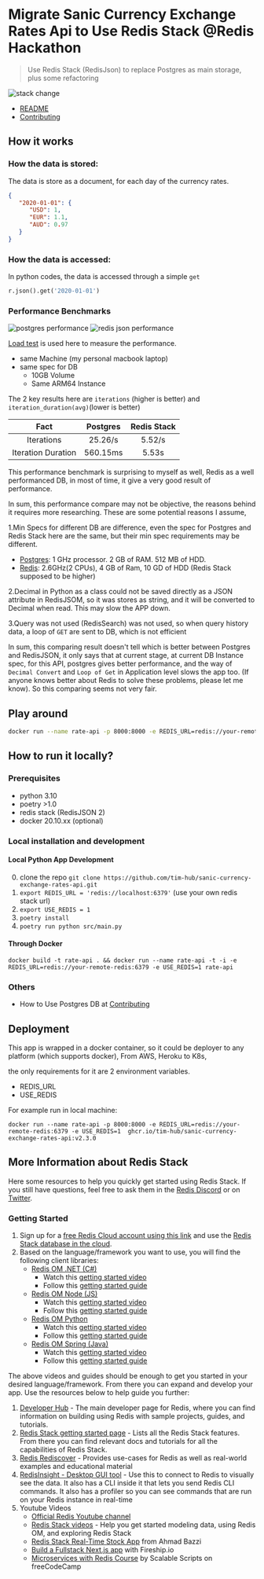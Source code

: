 # Migrate Sanic Currency Exchange Rates Api to Use Redis Stack @Redis Hackathon

> Use Redis Stack (RedisJson) to replace Postgres as main storage, plus some refactoring


![stack change](https://dev-to-uploads.s3.amazonaws.com/uploads/articles/f661ebfetdrhnsd9ej6a.png)

- [README](../README.md)
- [Contributing](CONTRIBUTING.md) 

## How it works

### How the data is stored:

The data is store as a document, for each day of the currency rates.

```json
{
   "2020-01-01": {
      "USD": 1,
      "EUR": 1.1,
      "AUD": 0.97
   }
}
```

### How the data is accessed:

In python codes, the data is accessed through a simple `get`
```python
r.json().get('2020-01-01')
```

### Performance Benchmarks

![postgres performance](https://dev-to-uploads.s3.amazonaws.com/uploads/articles/tee5tld95fsfs983ja7t.png)
![redis json performance](https://dev-to-uploads.s3.amazonaws.com/uploads/articles/cbavn3fsbabi2p41wlgh.png)

[Load test](tests/load-test.js) is used here to measure the performance.
- same Machine (my personal macbook laptop)
- same spec for DB 
  - 10GB Volume
  - Same ARM64 Instance

The 2 key results here are `iterations` (higher is better) and `iteration_duration(avg)`(lower is better)

| Fact | Postgres | Redis Stack |
| :---: |:--------:|:-----------:|
| Iterations | 25.26/s  |   5.52/s    |
| Iteration Duration | 560.15ms |    5.53s    |

This performance benchmark is surprising to myself as well, Redis as a well performanced DB, 
in most of time, it give a very good result of performance.

In sum, this performance compare may not be objective, the reasons behind it requires more researching. These are some potential reasons I assume,

1.Min Specs for different DB are difference, even the spec for Postgres and Redis Stack here are the same, but their min spec requirements may be different.
   - [Postgres](https://www.enterprisedb.com/docs/supported-open-source/postgresql/installer/01_requirements_overview/): 1 GHz processor. 2 GB of RAM. 512 MB of HDD.
   - [Redis](https://docs.redis.com/latest/rs/administering/designing-production/hardware-requirements/): 2.6GHz(2 CPUs), 4 GB of Ram, 10 GD of HDD  (Redis Stack supposed to be higher) 

2.Decimal in Python as a class could not be saved directly as a JSON attribute in RedisJSOM, 
so it was stores as string, and it will be converted to Decimal when read. This may slow the APP down.

3.Query was not used (RedisSearch) was not used, so when query history data, a loop of `GET` are sent to DB, which is not efficient


In sum, this comparing result doesn't tell which is better between Postgres and RedisJSON, it only says that at current stage, at current DB Instance spec, for this API,
postgres gives better performance, and the way of `Decimal Convert` and `Loop of Get` in Application level slows the app too. 
(If anyone knows better about Redis to solve these problems, please let me know). So this comparing seems not very fair.





## Play around


```bash
docker run --name rate-api -p 8000:8000 -e REDIS_URL=redis://your-remote-redis:6379 -e USE_REDIS=1  ghcr.io/tim-hub/sanic-currency-exchange-rates-api:v2.3.0
```

## How to run it locally?


### Prerequisites

- python 3.10
- poetry >1.0
- redis stack  (RedisJSON 2)
- docker 20.10.xx (optional)


### Local installation and development


#### Local Python App Development

0. clone the repo `git clone https://github.com/tim-hub/sanic-currency-exchange-rates-api.git`
0. `export REDIS_URL = 'redis://localhost:6379'` (use your own redis stack url)
0. `export USE_REDIS = 1`
1. `poetry install`
2. `poetry run python src/main.py`


#### Through Docker 

`docker build -t rate-api . && docker run --name rate-api -t -i -e REDIS_URL=redis://your-remote-redis:6379 -e USE_REDIS=1 rate-api`

### Others
- How to Use Postgres DB at [Contributing](CONTRIBUTING.md)

## Deployment

This app is wrapped in a docker container, so it could be deployer to any platform (which supports docker), From AWS, Heroku to K8s, 

the only requirements for it are 2 environment variables.
- REDIS_URL
- USE_REDIS


For example run in local machine:
```shell
docker run --name rate-api -p 8000:8000 -e REDIS_URL=redis://your-remote-redis:6379 -e USE_REDIS=1  ghcr.io/tim-hub/sanic-currency-exchange-rates-api:v2.3.0
```


## More Information about Redis Stack

Here some resources to help you quickly get started using Redis Stack. If you still have questions, feel free to ask them in the [Redis Discord](https://discord.gg/redis) or on [Twitter](https://twitter.com/redisinc).

### Getting Started

1. Sign up for a [free Redis Cloud account using this link](https://redis.info/try-free-dev-to) and use the [Redis Stack database in the cloud](https://developer.redis.com/create/rediscloud).
1. Based on the language/framework you want to use, you will find the following client libraries:
    - [Redis OM .NET (C#)](https://github.com/redis/redis-om-dotnet)
        - Watch this [getting started video](https://www.youtube.com/watch?v=ZHPXKrJCYNA)
        - Follow this [getting started guide](https://redis.io/docs/stack/get-started/tutorials/stack-dotnet/)
    - [Redis OM Node (JS)](https://github.com/redis/redis-om-node)
        - Watch this [getting started video](https://www.youtube.com/watch?v=KUfufrwpBkM)
        - Follow this [getting started guide](https://redis.io/docs/stack/get-started/tutorials/stack-node/)
    - [Redis OM Python](https://github.com/redis/redis-om-python)
        - Watch this [getting started video](https://www.youtube.com/watch?v=PPT1FElAS84)
        - Follow this [getting started guide](https://redis.io/docs/stack/get-started/tutorials/stack-python/)
    - [Redis OM Spring (Java)](https://github.com/redis/redis-om-spring)
        - Watch this [getting started video](https://www.youtube.com/watch?v=YhQX8pHy3hk)
        - Follow this [getting started guide](https://redis.io/docs/stack/get-started/tutorials/stack-spring/)

The above videos and guides should be enough to get you started in your desired language/framework. From there you can expand and develop your app. Use the resources below to help guide you further:

1. [Developer Hub](https://redis.info/devhub) - The main developer page for Redis, where you can find information on building using Redis with sample projects, guides, and tutorials.
1. [Redis Stack getting started page](https://redis.io/docs/stack/) - Lists all the Redis Stack features. From there you can find relevant docs and tutorials for all the capabilities of Redis Stack.
1. [Redis Rediscover](https://redis.com/rediscover/) - Provides use-cases for Redis as well as real-world examples and educational material
1. [RedisInsight - Desktop GUI tool](https://redis.info/redisinsight) - Use this to connect to Redis to visually see the data. It also has a CLI inside it that lets you send Redis CLI commands. It also has a profiler so you can see commands that are run on your Redis instance in real-time
1. Youtube Videos
    - [Official Redis Youtube channel](https://redis.info/youtube)
    - [Redis Stack videos](https://www.youtube.com/watch?v=LaiQFZ5bXaM&list=PL83Wfqi-zYZFIQyTMUU6X7rPW2kVV-Ppb) - Help you get started modeling data, using Redis OM, and exploring Redis Stack
    - [Redis Stack Real-Time Stock App](https://www.youtube.com/watch?v=mUNFvyrsl8Q) from Ahmad Bazzi
    - [Build a Fullstack Next.js app](https://www.youtube.com/watch?v=DOIWQddRD5M) with Fireship.io
    - [Microservices with Redis Course](https://www.youtube.com/watch?v=Cy9fAvsXGZA) by Scalable Scripts on freeCodeCamp